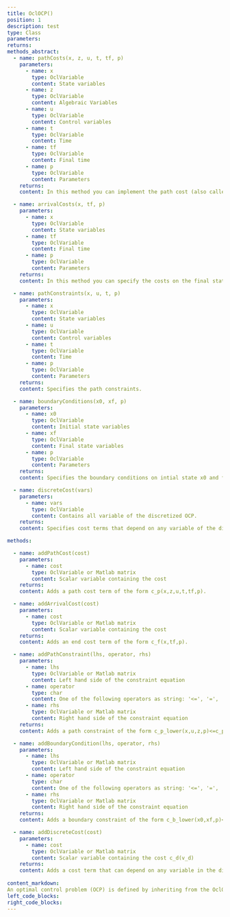 ```yaml
---
title: OclOCP()
position: 1
description: test
type: Class
parameters:
returns:
methods_abstract: 
  - name: pathCosts(x, z, u, t, tf, p)
    parameters:
      - name: x
        type: OclVariable
        content: State variables
      - name: z
        type: OclVariable
        content: Algebraic Variables
      - name: u
        type: OclVariable
        content: Control variables
      - name: t
        type: OclVariable
        content: Time
      - name: tf
        type: OclVariable
        content: Final time
      - name: p
        type: OclVariable
        content: Parameters
  	returns:
    content: In this method you can implement the path cost (also called Lagrange cost or intermediate cost) function.

  - name: arrivalCosts(x, tf, p)
    parameters:
      - name: x
        type: OclVariable
        content: State variables
      - name: tf
        type: OclVariable
        content: Final time
      - name: p
        type: OclVariable
        content: Parameters
    returns:
    content: In this method you can specify the costs on the final state (also called Mayer terms).

  - name: pathConstraints(x, u, t, p)
    parameters:
      - name: x
        type: OclVariable
        content: State variables
      - name: u
        type: OclVariable
        content: Control variables
      - name: t
        type: OclVariable
        content: Time
      - name: p
        type: OclVariable
        content: Parameters
    returns:
    content: Specifies the path constraints.

  - name: boundaryConditions(x0, xf, p)
    parameters:
      - name: x0
        type: OclVariable
        content: Initial state variables
      - name: xf
        type: OclVariable
        content: Final state variables
      - name: p
        type: OclVariable
        content: Parameters
    returns:
    content: Specifies the boundary conditions on intial state x0 and final state xf.

  - name: discreteCost(vars)
    parameters:
      - name: vars
        type: OclVariable
        content: Contains all variable of the discretized OCP.
    returns:
    content: Specifies cost terms that depend on any variable of the discretized problem which is a non-linear program (NLP).

methods: 

  - name: addPathCost(cost)
    parameters:
      - name: cost
        type: OclVariable or Matlab matrix
        content: Scalar variable containing the cost
    returns:
    content: Adds a path cost term of the form c_p(x,z,u,t,tf,p).

  - name: addArrivalCost(cost)
    parameters:
      - name: cost
        type: OclVariable or Matlab matrix
        content: Scalar variable containing the cost
    returns:
    content: Adds an end cost term of the form c_f(x,tf,p).

  - name: addPathConstraint(lhs, operator, rhs)
    parameters:
      - name: lhs
        type: OclVariable or Matlab matrix
        content: Left hand side of the constraint equation
      - name: operator
        type: char
        content: One of the following operators as string: '<=', '=', '>='
      - name: rhs
        type: OclVariable or Matlab matrix
        content: Right hand side of the constraint equation
    returns:
    content: Adds a path constraint of the form c_p_lower(x,u,z,p)<=c_p(x,u,z,p)<=c_p_upper(x,u,z,p) to the optimal control problem.

  - name: addBoundaryCondition(lhs, operator, rhs)
    parameters:
      - name: lhs
        type: OclVariable or Matlab matrix
        content: Left hand side of the constraint equation
      - name: operator
        type: char
        content: One of the following operators as string: '<=', '=', '>='
      - name: rhs
        type: OclVariable or Matlab matrix
        content: Right hand side of the constraint equation
    returns:
    content: Adds a boundary constraint of the form c_b_lower(x0,xf,p)<=c_b(x0,xf,p)<=c_b_upper(x0,xf,p) that can depend on the initial and final states to the optimal control problem.

  - name: addDiscreteCost(cost)
    parameters:
      - name: cost
        type: OclVariable or Matlab matrix
        content: Scalar variable containing the cost c_d(v_d)
    returns:
    content: Adds a cost term that can depend on any variable in the discretized optimal control problem.
    
content_markdown:
An optimal control problem (OCP) is defined by inheriting from the OclOCP class. In order to specify cost functions and boundary conditions you have to implement the corresponding methods. Have a look at the VanDerPolOCP.m in the Examples folder. 
left_code_blocks:
right_code_blocks:
---
```


